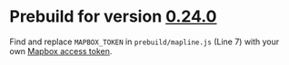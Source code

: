 # Prebuild for version [0.24.0](https://github.com/sgelb/mapline/releases/tag/v0.24.0)

Find and replace `MAPBOX_TOKEN` in `prebuild/mapline.js` (Line 7)
with your own [Mapbox access token](https://www.mapbox.com/help/create-api-access-token/).
